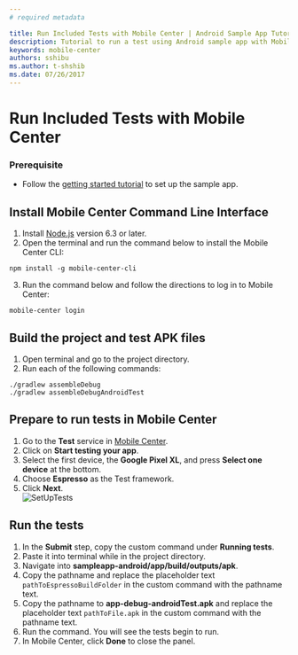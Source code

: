```yaml
---
# required metadata

title: Run Included Tests with Mobile Center | Android Sample App Tutorials
description: Tutorial to run a test using Android sample app with Mobile Center.
keywords: mobile-center
authors: sshibu
ms.author: t-shshib
ms.date: 07/26/2017
---
```


# Run Included Tests with Mobile Center

### Prerequisite
 - Follow the [getting started tutorial](getting-started.md) to set up the sample app.

## Install Mobile Center Command Line Interface

1. Install [Node.js](https://nodejs.org/en/) version 6.3 or later.
2. Open the terminal and run the command below to install the Mobile Center CLI:

  ```shell
  npm install -g mobile-center-cli
  ```

3. Run the command below and follow the directions to log in to Mobile Center:

  ```shell
  mobile-center login
  ```  

## Build the project and test APK files
1. Open terminal and go to the project directory.
2. Run each of the following commands:

  ```
  ./gradlew assembleDebug
  ./gradlew assembleDebugAndroidTest
  ```

## Prepare to run tests in Mobile Center
1. Go to the **Test** service in [Mobile Center](https://mobile.azure.com/apps).
2. Click on **Start testing your app**.
3. Select the first device, the **Google Pixel XL**, and press **Select one device** at the bottom.  
4. Choose **Espresso** as the Test framework.   
5. Click **Next**.  
  ![SetUpTests](images/testSetUp.gif)


## Run the tests
1. In the **Submit** step, copy the custom command under **Running tests**.
2. Paste it into terminal while in the project directory.
3. Navigate into **sampleapp-android/app/build/outputs/apk**.
4. Copy the pathname and replace the placeholder text `pathToEspressoBuildFolder` in the custom command with the pathname text.
5. Copy the pathname to **app-debug-androidTest.apk** and replace the placeholder text `pathToFile.apk` in the custom command with the pathname text.
6. Run the command. You will see the tests begin to run.
7. In Mobile Center, click **Done** to close the panel.  

